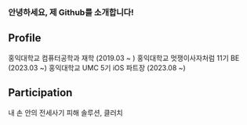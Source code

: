 ### 안녕하세요, 제 Github를 소개합니다!

## Profile
홍익대학교 컴퓨터공학과 재학 (2019.03 ~ )
홍익대학교 멋쟁이사자처럼 11기 BE (2023.03 ~)
홍익대학교 UMC 5기 iOS 파트장 (2023.08 ~)


## Participation
내 손 안의 전세사기 피해 솔루션, 클러치
